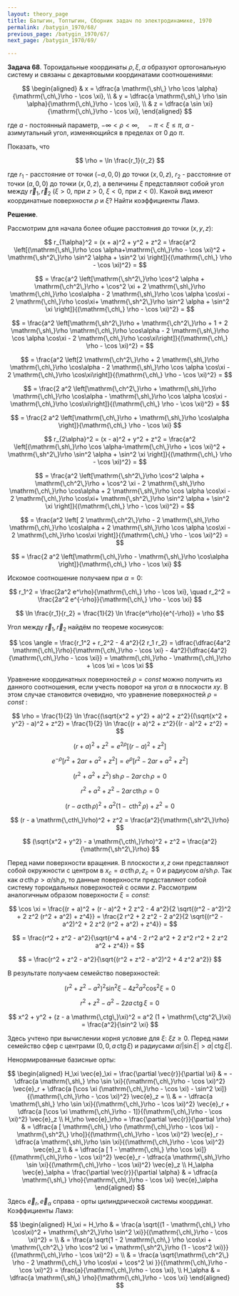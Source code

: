 ```yaml
---
layout: theory_page
title: Батыгин, Топтыгин, Сборник задач по электродинамике, 1970
permalink: /batygin_1970/68/
previous_page: /batygin_1970/67/
next_page: /batygin_1970/69/

---
```


**Задача 68**. Тороидальные координаты $\rho, \xi, \alpha$ образуют ортогональную систему и связаны с декартовыми координатами соотношениями:

$$
\begin{aligned}
& x = \dfrac{a \mathrm{\,sh\,} \rho \cos \alpha}{\mathrm{\,ch\,}\rho - \cos \xi}, \\
& y = \dfrac{a \mathrm{\,sh\,} \rho \sin \alpha}{\mathrm{\,ch\,}\rho - \cos \xi}, \\
& z = \dfrac{a \sin \xi}{\mathrm{\,ch\,}\rho - \cos \xi},
\end{aligned}
$$

где $a$ - постоянный параметр, $-\infty < \rho < \infty, \quad - \pi < \xi \leqslant \pi$,  $\alpha$ - азимутальный угол, изменяющийся в пределах от 0 до $\pi$.

Показать, что 

$$
\rho = \ln \frac{r_1}{r_2}
$$

где $r_1$ - расстояние от точки $(-a, 0, 0)$ до точки $(x, 0, z)$, $r_2$ - расстояние от точки $(a, 0, 0)$ до точки $(x, 0, z)$, а величины $\xi$ представляют собой угол между $\vec{r}_1, \vec{r}_2$ ($\xi > 0$, при $z > 0$, $\xi < 0$, при $z < 0$). Какой вид имеют координатные поверхности $\rho$ и $\xi$? Найти коэффициенты Ламэ.

**Решение**. 

Рассмотрим для начала более общие расстояния до точки $(x, y, z)$:

$$
r_{1\alpha}^2 = (x + a)^2 + y^2 + z^2 = \frac{a^2 \left[(\mathrm{\,sh\,}\rho \cos \alpha+\mathrm{\,ch\,}\rho - \cos \xi)^2 + \mathrm{\,sh^2\,}\rho \sin^2 \alpha + \sin^2 \xi \right]}{(\mathrm{\,ch\,} \rho - \cos \xi)^2} =
$$

$$
= \frac{a^2 \left[\mathrm{\,sh^2\,}\rho \cos^2 \alpha + \mathrm{\,ch^2\,}\rho + \cos^2 \xi + 2 \mathrm{\,sh\,}\rho \mathrm{\,ch\,}\rho \cos\alpha - 2 \mathrm{\,sh\,}\rho \cos \alpha \cos\xi -  2 \mathrm{\,ch\,}\rho \cos\xi+ \mathrm{\,sh^2\,}\rho \sin^2 \alpha + \sin^2 \xi \right]}{(\mathrm{\,ch\,} \rho - \cos \xi)^2} =
$$

$$
= \frac{a^2 \left[\mathrm{\,sh^2\,}\rho + \mathrm{\,ch^2\,}\rho + 1 + 2 \mathrm{\,sh\,}\rho \mathrm{\,ch\,}\rho \cos\alpha - 2 \mathrm{\,sh\,}\rho \cos \alpha \cos\xi -  2 \mathrm{\,ch\,}\rho \cos\xi\right]}{(\mathrm{\,ch\,} \rho - \cos \xi)^2} =
$$

$$
= \frac{a^2 \left[2 \mathrm{\,ch^2\,}\rho + 2 \mathrm{\,sh\,}\rho \mathrm{\,ch\,}\rho \cos\alpha - 2 \mathrm{\,sh\,}\rho \cos \alpha \cos\xi -  2 \mathrm{\,ch\,}\rho \cos\xi\right]}{(\mathrm{\,ch\,} \rho - \cos \xi)^2} =
$$

$$
= \frac{2 a^2 \left[\mathrm{\,ch^2\,}\rho + \mathrm{\,sh\,}\rho \mathrm{\,ch\,}\rho \cos\alpha - \mathrm{\,sh\,}\rho \cos \alpha \cos\xi -  \mathrm{\,ch\,}\rho \cos\xi\right]}{(\mathrm{\,ch\,} \rho - \cos \xi)^2} = 
$$

$$
= \frac{2 a^2 \left[\mathrm{\,ch\,}\rho + \mathrm{\,sh\,}\rho \cos\alpha \right]}{\mathrm{\,ch\,} \rho - \cos \xi}
$$

$$
r_{2\alpha}^2 = (x - a)^2 + y^2 + z^2 = \frac{a^2 \left[(\mathrm{\,sh\,}\rho \cos \alpha-\mathrm{\,ch\,}\rho + \cos \xi)^2 + \mathrm{\,sh^2\,}\rho \sin^2 \alpha + \sin^2 \xi \right]}{(\mathrm{\,ch\,} \rho - \cos \xi)^2} =
$$

$$
= \frac{a^2 \left[\mathrm{\,sh^2\,}\rho \cos^2 \alpha + \mathrm{\,ch^2\,}\rho + \cos^2 \xi - 2 \mathrm{\,sh\,}\rho \mathrm{\,ch\,}\rho \cos\alpha + 2 \mathrm{\,sh\,}\rho \cos \alpha \cos\xi -  2 \mathrm{\,ch\,}\rho \cos\xi+ \mathrm{\,sh^2\,}\rho \sin^2 \alpha + \sin^2 \xi \right]}{(\mathrm{\,ch\,} \rho - \cos \xi)^2} =
$$

$$
= \frac{a^2 \left[ 2 \mathrm{\,ch^2\,}\rho - 2 \mathrm{\,sh\,}\rho \mathrm{\,ch\,}\rho \cos\alpha + 2 \mathrm{\,sh\,}\rho \cos \alpha \cos\xi -  2 \mathrm{\,ch\,}\rho \cos\xi  \right]}{(\mathrm{\,ch\,} \rho - \cos \xi)^2} =
$$

$$
= \frac{2 a^2 \left[\mathrm{\,ch\,}\rho - \mathrm{\,sh\,}\rho \cos\alpha \right]}{\mathrm{\,ch\,} \rho - \cos \xi}
$$

Искомое соотношение получаем при $\alpha = 0$:

$$
r_1^2 = \frac{2a^2 e^\rho}{\mathrm{\,ch\,} \rho - \cos \xi}, \quad r_2^2 = \frac{2a^2 e^{-\rho}}{\mathrm{\,ch\,} \rho - \cos \xi}
$$

$$
\ln \frac{r_1}{r_2} = \frac{1}{2} \ln \frac{e^\rho}{e^{-\rho}} = \rho
$$

Угол между $\vec{r}_1, \vec{r}_2$ найдём по теореме косинусов:

$$
\cos \angle = \frac{r_1^2 + r_2^2 - 4 a^2}{2 r_1 r_2} = \dfrac{\dfrac{4a^2 \mathrm{\,ch\,}\rho}{\mathrm{\,ch\,}\rho - \cos \xi} - 4a^2}{\dfrac{4a^2}{\mathrm{\,ch\,}\rho - \cos \xi}} = \mathrm{\,ch\,}\rho - \mathrm{\,ch\,}\rho + \cos \xi = \cos \xi
$$

Уравнение координатных поверхностей $\rho = const$ можно получить из данного соотношения, если учесть поворот на угол $\alpha$ в плоскости $xy$. В этом случае становится очевидно, что уравнение поверхностей $\rho = const$ :

$$
\rho = \frac{1}{2} \ln \frac{(\sqrt{x^2 + y^2} + a)^2 + z^2}{(\sqrt{x^2 + y^2} - a)^2 + z^2} =
\frac{1}{2} \ln \frac{(r + a)^2 + z^2}{(r - a)^2 + z^2} =
$$

$$
(r + a)^2 + z^2 = e^{2\rho} [(r - a)^2 + z^2]
$$

$$
e^{-\rho} [r^2 + 2 ar + a^2 + z^2] = e^{\rho} [r^2 - 2a r + a^2 + z^2]
$$

$$
(r^2 +a^2 + z^2) \mathrm{\,sh\,}\rho - 2 a r \mathrm{\,ch\,}\rho = 0
$$

$$
r^2 +a^2 + z^2 - 2 a r \mathrm{\,cth\,}\rho = 0
$$

$$
(r - a \mathrm{\,cth\,}\rho)^2 +a^2 (1 - \mathrm{\,cth^2\,}\rho) + z^2 = 0
$$

$$
(r - a \mathrm{\,cth\,}\rho)^2 + z^2 = \frac{a^2}{\mathrm{\,sh^2\,}\rho}
$$

$$
(\sqrt{x^2 + y^2} - a \mathrm{\,cth\,}\rho)^2 + z^2 = \frac{a^2}{\mathrm{\,sh^2\,}\rho}
$$

Перед нами поверхности вращения. В плоскости $x, z$ они представляют собой окружности с центром в $x_c =a \mathrm{\,cth\,}\rho, z_c = 0$ и радиусом $a/\mathrm{sh\,}\rho$. Так как $a \mathrm{\,cth\,}\rho > a/\mathrm{sh\,}\rho$, то данные поверхности представляют собой систему тороидальных поверхностей с осями $z$. Рассмотрим аналогичным образом поверхности $\xi = const$:

$$
\cos \xi = \frac{(r + a)^2 + (r - a)^2 + 2 z^2 - 4 a^2}{2 \sqrt{(r^2 - a^2)^2 + 2 z^2 (r^2 + a^2) + z^4}} = \frac{2 r^2 + 2 z^2 - 2 a^2}{2 \sqrt{(r^2 - a^2)^2 + 2 z^2 (r^2 + a^2) + z^4}} =
$$

$$
= \frac{r^2 + z^2 - a^2}{\sqrt{r^4 + a^4 - 2 r^2 a^2 + 2 z^2 r^2 + 2 z^2 a^2 + z^4}} =
$$

$$
= \frac{r^2 + z^2 - a^2}{\sqrt{(r^2 + z^2 - a^2)^2  + 4 z^2 a^2}}
$$

В результате получаем семейство поверхностей:

$$
(r^2 + z^2- a^2)^2 \sin^2 \xi - 4 z^2 a^2 \cos^2 \xi =  0
$$

$$
r^2 + z^2 - a^2 - 2 z a \mathrm{\,ctg\,}\xi = 0 
$$

$$
x^2 + y^2 + (z - a \mathrm{\,ctg\,}\xi)^2 = a^2 (1 + \mathrm{\,ctg^2\,}\xi) = \frac{a^2}{\sin^2 \xi}
$$

Здесь учтено при вычислении корня условие для $\xi$: $\xi z \geqslant 0$. Перед нами семейство сфер с центрами $(0, 0, a\mathrm{\,ctg\,}\xi)$ и радиусами $a/|\sin \xi| > a |\mathrm{\,ctg\,}\xi|$.

Ненормированные базисные орты:

$$
\begin{aligned}
H_\xi \vec{e}_\xi = \frac{\partial \vec{r}}{\partial \xi} & = - \dfrac{a \mathrm{\,sh\,} \rho \sin \xi}{(\mathrm{\,ch\,}\rho - \cos \xi)^2} \vec{e}_r + \dfrac{a [\cos \xi (\mathrm{\,ch\,}\rho - \cos \xi) - \sin^2 \xi]}{(\mathrm{\,ch\,}\rho - \cos \xi)^2} \vec{e}_z = \\
& = - \dfrac{a \mathrm{\,sh\,} \rho \sin \xi}{(\mathrm{\,ch\,}\rho - \cos \xi)^2} \vec{e}_r + \dfrac{a [\cos \xi \mathrm{\,ch\,}\rho - 1]}{(\mathrm{\,ch\,}\rho - \cos \xi)^2} \vec{e}_z \\
H_\rho \vec{e}_\rho = \frac{\partial \vec{r}}{\partial \rho} & = 
\dfrac{a [ \mathrm{\,ch\,} \rho (\mathrm{\,ch\,}\rho - \cos \xi) - \mathrm{\,sh^2\,} \rho]}{(\mathrm{\,ch\,}\rho - \cos \xi)^2} \vec{e}_r - \dfrac{a \mathrm{\,sh\,}\rho \sin \xi}{(\mathrm{\,ch\,}\rho - \cos \xi)^2} \vec{e}_z \\
& = \dfrac{a [ 1 - \mathrm{\,ch\,} \rho \cos \xi]}{(\mathrm{\,ch\,}\rho - \cos \xi)^2} \vec{e}_r - \dfrac{a \mathrm{\,sh\,}\rho \sin \xi}{(\mathrm{\,ch\,}\rho - \cos \xi)^2} \vec{e}_z \\
H_\alpha \vec{e}_\alpha = \frac{\partial \vec{r}}{\partial \alpha} & = 
\dfrac{a \mathrm{\,sh\,} \rho}{\mathrm{\,ch\,}\rho - \cos \xi} \vec{e}_\alpha
\end{aligned}
$$

Здесь $\vec{e}_r, \vec{e}_\alpha$ справа - орты цилиндрической системы координат. Коэффициенты Ламэ:

$$
\begin{aligned}
H_\xi = H_\rho & = \frac{a \sqrt{(1 - \mathrm{\,ch\,} \rho \cos\xi)^2 + \mathrm{\,sh^2\,}\rho \sin^2 \xi}}{(\mathrm{\,ch\,}\rho - \cos \xi)^2} = \\
& = \frac{a \sqrt{1 - 2 \mathrm{\,ch\,} \rho \cos\xi + \mathrm{\,ch^2\,} \rho \cos^2 \xi + \mathrm{\,sh^2\,}\rho (1 - \cos^2 \xi)}}{(\mathrm{\,ch\,}\rho - \cos \xi)^2} = \\
& = \frac{a \sqrt{\mathrm{\,ch^2\,} \rho - 2 \mathrm{\,ch\,} \rho \cos\xi + \cos^2 \xi }}{(\mathrm{\,ch\,}\rho - \cos \xi)^2} = \frac{a}{\mathrm{\,ch\,}\rho - \cos \xi}, \\
H_\alpha & = \dfrac{a \mathrm{\,sh\,} \rho}{\mathrm{\,ch\,}\rho - \cos \xi}
\end{aligned}
$$


